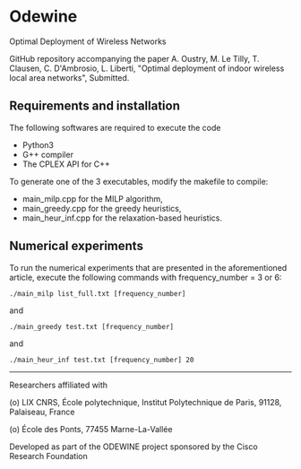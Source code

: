 # Odewine
Optimal Deployment of Wireless Networks

GitHub repository accompanying the paper A. Oustry, M. Le Tilly, T. Clausen, C. D'Ambrosio, L. Liberti, "Optimal deployment of indoor wireless local area networks", Submitted.

## Requirements and installation
The following softwares are required to execute the code
- Python3
- G++ compiler
- The CPLEX API for C++

To generate one of the 3 executables, modify the makefile to compile:
- main_milp.cpp for the MILP algorithm,
- main_greedy.cpp for the greedy heuristics,
- main_heur_inf.cpp for the relaxation-based heuristics.

## Numerical experiments

To run the numerical experiments that are presented in the aforementioned article, execute the following commands with frequency_number = 3 or 6:

```
./main_milp list_full.txt [frequency_number]
```
and
```
./main_greedy test.txt [frequency_number] 
```
and
```
./main_heur_inf test.txt [frequency_number] 20
```


------------------------------------------------------------------------------------------

Researchers affiliated with

(o) LIX CNRS, École polytechnique, Institut Polytechnique de Paris, 91128, Palaiseau, France

(o) École des Ponts, 77455 Marne-La-Vallée

Developed as part of the ODEWINE project sponsored by the Cisco Research Foundation


